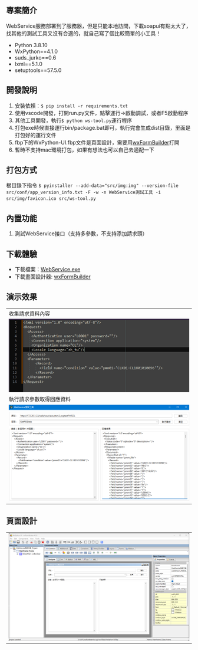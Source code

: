 ## 專案簡介

WebService服務部署到了服務器，但是只能本地訪問，下載soapui有點太大了，找其他的測試工具又沒有合適的，就自己寫了個比較簡單的小工具！

* Python 3.8.10
* WxPython==4.1.0
* suds_jurko==0.6
* lxml==5.1.0
* setuptools==57.5.0

## 開發說明
1. 安裝依賴：`$ pip install -r requirements.txt`
2. 使用vscode開發，打開run.py文件，點擊運行→啟動調試，或者F5啟動程序
3. 其他工具開發，執行`$ python ws-tool.py`運行程序
4. 打包exe時候直接運行bin/package.bat即可，執行完會生成dist目錄，里面是打包好的運行文件
5. fbp下的WxPython-UI.fbp文件是頁面設計，需要用[wxFormBuilder](https://github.com/wxFormBuilder/wxFormBuilder)打開
6. 暫時不支持mac環境打包，如果有想法也可以自己去適配一下 

## 打包方式
根目錄下指令 `$ pyinstaller --add-data="src/img:img" --version-file src/conf/app_version_info.txt -F -w -n WebService測試工具 -i src/img/favicon.ico src/ws-tool.py`

## 內置功能

1.  測試WebService接口（支持多參數，不支持添加請求頭）

## 下載體驗

- 下載檔案：[WebService.exe](<https://github.com/m121752332/webservice-py-tool/releases/download/v1.0.1/WebService_v1.exe>)
- 下載畫面設計器: [wxFormBuilder](<https://github.com/wxFormBuilder/wxFormBuilder/releases/tag/v4.1.0>)
## 演示效果

<table>
    <tr>
        <td><label>收集請求資料內容</label></td>
    </tr>
    <tr>
        <td><img src="docs/webservice_tool_002.png"/></td>
    </tr>
    <tr>
        <td><label>執行請求參數取得回應資料</label></td>
    </tr>
    <tr>
        <td><img src="docs/webservice_tool_003.png"/></td>
    </tr>
</table>




## 頁面設計

<table>
    <tr>
        <td><img src="docs/webservice_tool_001.png"/></td>
    </tr>
</table>
